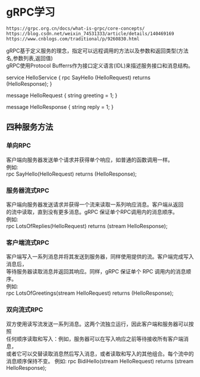 # gRPC学习

`https://grpc.org.cn/docs/what-is-grpc/core-concepts/`  
`https://blog.csdn.net/weixin_74531333/article/details/140469169`
`https://www.cnblogs.com/traditional/p/9260830.html`

gRPC基于定义服务的理念，指定可以远程调用的方法以及参数和返回类型(方法名,参数列表,返回值)  
gRPC使用Protocol Bufferrs作为接口定义语言(IDL)来描述服务接口和消息结构。  

service HelloService {
  rpc SayHello (HelloRequest) returns (HelloResponse);
}

message HelloRequest {
  string greeting = 1;
}

message HelloResponse {
  string reply = 1;
}  

## 四种服务方法

### 单向RPC

客户端向服务器发送单个请求并获得单个响应，如普通的函数调用一样。  
例如:  
rpc SayHello(HelloRequest) returns (HelloResponse);  

### 服务器流式RPC  

客户端向服务器发送请求并获得一个流来读取一系列响应消息。客户端从返回  
的流中读取，直到没有更多消息。gRPC 保证单个RPC调用内的消息顺序。  
例如:  
rpc LotsOfReplies(HelloRequest) returns (stream HelloResponse);  

### 客户端流式RPC

客户端写入一系列消息并将其发送到服务器，同样使用提供的流。客户端完成写入消息后，  
等待服务器读取消息并返回其响应。同样，gRPC 保证单个 RPC 调用内的消息顺序。  
例如:  
rpc LotsOfGreetings(stream HelloRequest) returns (HelloResponse);  

### 双向流式RPC

双方使用读写流发送一系列消息。这两个流独立运行，因此客户端和服务器可以按照  
任何顺序读取和写入：例如，服务器可以在写入响应之前等待接收所有客户端消息，  
或者它可以交替读取消息然后写入消息，或者读取和写入的其他组合。每个流中的消息顺序保持不变。
例如:
rpc BidiHello(stream HelloRequest) returns (stream HelloResponse);  
